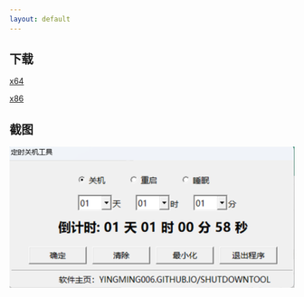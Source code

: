 ```yaml
---
layout: default
---
```


## 下载

[x64](https://github.com/yingming006/ShutdownTool/releases/download/1.0/ShutdownTool_x64.exe)

[x86](https://github.com/yingming006/ShutdownTool/releases/download/1.0/ShutdownTool_x86.exe)

## 截图

![截图](images/preview.png)